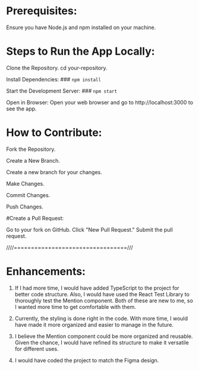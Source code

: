 # Prerequisites:

Ensure you have Node.js and npm installed on your machine.



# Steps to Run the App Locally:

Clone the Repository.
cd your-repository.

Install Dependencies: ### `npm install`

Start the Development Server: ### `npm start`

Open in Browser:
Open your web browser and go to http://localhost:3000 to see the app.



# How to Contribute:

Fork the Repository.

Create a New Branch.

Create a new branch for your changes.

Make Changes.

Commit Changes.

Push Changes.



#Create a Pull Request:

 Go to your fork on GitHub.
 Click "New Pull Request."
 Submit the pull request.


 ////=================================///

# Enhancements:

1. If I had more time, I would have added TypeScript to the project for better code structure. Also, I would have used the React Test Library to thoroughly test the Mention component. Both of these are new to me, so I wanted more time to get comfortable with them.

2. Currently, the styling is done right in the code. With more time, I would have made it more organized and easier to manage in the future.

3. I believe the Mention component could be more organized and reusable. Given the chance, I would have refined its structure to make it versatile for different uses.

4. I would have coded the project to match the Figma design.